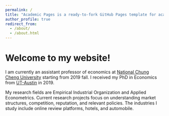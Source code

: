 ```yaml
---
permalink: /
title: "Academic Pages is a ready-to-fork GitHub Pages template for academic personal websites"
author_profile: true
redirect_from: 
  - /about/
  - /about.html
---
```


Welcome to my website! 
======
I am currently an  assistant professor of economics at <a href="https://www.ccu.edu.tw/">National Chung Cheng University</a> starting from 2019 fall. I received my PhD in Economics from <a href="https://liberalarts.utexas.edu/economics/">UT-Austin</a> in 2019. 

My research fields are Empirical Industrial Organization and Applied Econometrics. Current research projects focus on understanding market structures, competition, reputation, and relevant policies. The industries I study include online review platforms, hotels, and automobile. 
 
